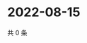 # 2022-08-15

共 0 条

<!-- BEGIN WEIBO -->
<!-- 最后更新时间 Mon Aug 15 2022 18:19:13 GMT+0800 (China Standard Time) -->

<!-- END WEIBO -->
